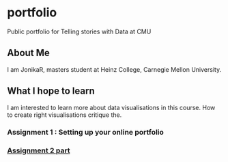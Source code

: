 # portfolio
Public portfolio for Telling stories with Data at CMU

## About Me
I am  JonikaR, masters student at Heinz College, Carnegie Mellon University. 

## What I hope to learn
I am interested to learn more about data visualisations in this course. How to create right visualisations critique the.

### Assignment 1 : Setting up your online portfolio 


### [Assignment 2 part](/dataviz2.md)
